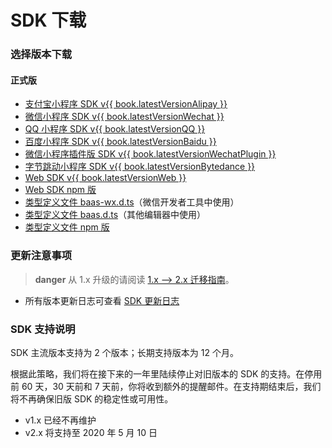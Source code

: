 <!-- ex_nonav -->

# SDK 下载

### 选择版本下载

#### 正式版

- [支付宝小程序 SDK v{{ book.latestVersionAlipay }}](https://dl.ifanr.cn/hydrogen/sdk/sdk-alipay.{{book.latestVersionAlipay}}.zip)
- [微信小程序 SDK v{{ book.latestVersionWechat }}](https://dl.ifanr.cn/hydrogen/sdk/sdk-wechat.{{book.latestVersionWechat}}.zip)
- [QQ 小程序 SDK v{{ book.latestVersionQQ }}](https://dl.ifanr.cn/hydrogen/sdk/sdk-qq.{{book.latestVersionQQ}}.zip)
- [百度小程序 SDK v{{ book.latestVersionBaidu }}](https://dl.ifanr.cn/hydrogen/sdk/sdk-baidu.{{book.latestVersionBaidu}}.zip)
- [微信小程序插件版 SDK v{{ book.latestVersionWechatPlugin }}](https://mp.weixin.qq.com/wxopen/pluginbasicprofile?action=intro&appid=wxc6b86e382a1e3294)
- [字节跳动小程序 SDK v{{ book.latestVersionBytedance }}](https://dl.ifanr.cn/hydrogen/sdk/sdk-bytedance.{{book.latestVersionBytedance}}.zip)
- [Web SDK v{{ book.latestVersionWeb }}](https://dl.ifanr.cn/hydrogen/sdk/sdk-web.{{book.latestVersionWeb}}.zip)
- [Web SDK npm 版](https://www.npmjs.com/package/minapp-sdk)
- [类型定义文件 baas-wx.d.ts](https://dl.ifanr.cn/hydrogen/sdk/baas-wx.d.ts)（微信开发者工具中使用）
- [类型定义文件 baas.d.ts](https://dl.ifanr.cn/hydrogen/sdk/baas.d.ts)（其他编辑器中使用）
- [类型定义文件 npm 版](https://www.npmjs.com/package/minapp-sdk-typings)

### 更新注意事项

> **danger**
> 从 1.x 升级的请阅读 [1.x --> 2.x 迁移指南](/js-sdk/migrate-from-v1.md)。

- 所有版本更新日志可查看 [SDK 更新日志](https://github.com/ifanrx/hydrogen-js-sdk/blob/master/CHANGELOG.md)

### SDK 支持说明

SDK 主流版本支持为 2 个版本；长期支持版本为 12 个月。

根据此策略，我们将在接下来的一年里陆续停止对旧版本的 SDK 的支持。在停用前 60 天，30 天前和 7 天前，你将收到额外的提醒邮件。在支持期结束后，我们将不再确保旧版 SDK 的稳定性或可用性。

 - v1.x 已经不再维护
 - v2.x 将支持至 2020 年 5 月 10 日

